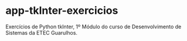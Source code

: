 # app-tkInter-exercicios
Exercícios de Python tkInter, 1º Módulo do curso de Desenvolvimento de Sistemas da ETEC Guarulhos.
